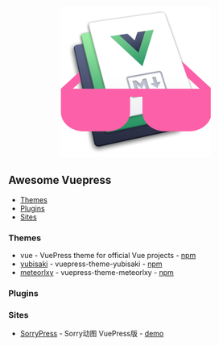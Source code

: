 <p style="text-align: center;">
  <img width="300" src="./logo.png" alt="logo of awesome-vuepress repository">
</p>

## Awesome Vuepress

- [Themes](#themes)
- [Plugins](#plugins)
- [Sites](#sites)


### Themes

- vue - VuePress theme for official Vue projects - [npm](https://www.npmjs.com/package/vuepress-theme-vue)
- [yubisaki](https://github.com/Bloss/vuepress-theme-yubisaki) - vuepress-theme-yubisaki - [npm](https://www.npmjs.com/package/vuepress-theme-yubisaki)
- [meteorlxy](https://github.com/meteorlxy/vuepress-theme-meteorlxy) - vuepress-theme-meteorlxy - [npm](https://www.npmjs.com/package/vuepress-theme-meteorlxy)


### Plugins



### Sites

- [SorryPress](https://github.com/fritx/SorryPress) - Sorry动图 VuePress版 - [demo](https://fritx.me/sorry)
